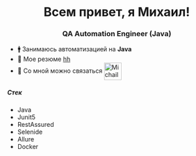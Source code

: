 <h1 align="center">Всем привет, я Михаил!</h1>
<h3 align="center">QA Automation Engineer (Java)</h3>

- 🚹 Занимаюсь автоматизацией на **Java**      
- 📄 Мое резюме [hh](https://ryazan.hh.ru/applicant/resumes/view?resume=379bbcdbff08a5523d0039ed1f38634b4b3130)
- 💼 Со мной можно связаться 
<a href="https://t.me/Michail_Klimov" target="blank"><img align="center" src="https://raw.githubusercontent.com/daniilshat/daniilshat/2d7eafe5250314b3d422c86b35de062e0f1f5178/icons/Telegram.svg" alt="Michail_Klimov" height="40" width="40" /></a>

##### Стек
- Java
- Junit5
- RestAssured
- Selenide
- Allure
- Docker
